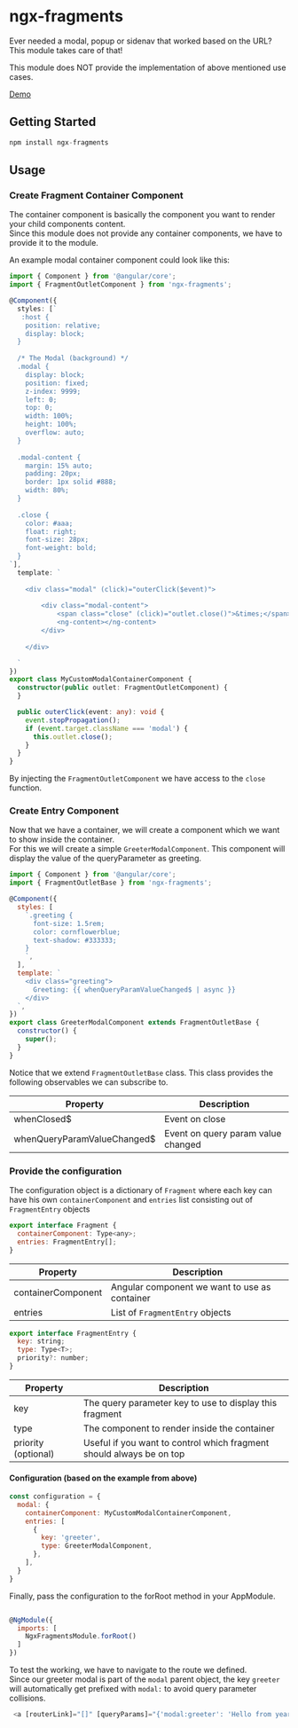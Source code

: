 # ngx-fragments

Ever needed a modal, popup or sidenav that worked based on the URL?  
This module takes care of that!

This module does NOT provide the implementation of above mentioned use cases.

[Demo](https://mayinbun.github.io/ngx-fragments/)

## Getting Started

```js
npm install ngx-fragments
```

## Usage

### Create Fragment Container Component

The container component is basically the component you want to render your child components content.  
Since this module does not provide any container components, we have to provide it to the module.

An example modal container component could look like this:

```ts
import { Component } from '@angular/core';
import { FragmentOutletComponent } from 'ngx-fragments';

@Component({
  styles: [`
   :host {
    position: relative;
    display: block;
  }
  
  /* The Modal (background) */
  .modal {
    display: block;
    position: fixed;
    z-index: 9999;
    left: 0;
    top: 0;
    width: 100%;
    height: 100%;
    overflow: auto;
  }
  
  .modal-content {
    margin: 15% auto;
    padding: 20px;
    border: 1px solid #888;
    width: 80%;
  }
  
  .close {
    color: #aaa;
    float: right;
    font-size: 28px;
    font-weight: bold;
  }
`],
  template: `
  
    <div class="modal" (click)="outerClick($event)">
    
        <div class="modal-content">
            <span class="close" (click)="outlet.close()">&times;</span>
            <ng-content></ng-content>
        </div>
        
    </div>

  `
})
export class MyCustomModalContainerComponent {
  constructor(public outlet: FragmentOutletComponent) {
  }

  public outerClick(event: any): void {
    event.stopPropagation();
    if (event.target.className === 'modal') {
      this.outlet.close();
    }
  }
}


```

By injecting the `FragmentOutletComponent` we have access to the `close` function.

### Create Entry Component
Now that we have a container, we will create a component which we want to show inside the container.  
For this we will create a simple `GreeterModalComponent`. This component will display the value of the queryParameter as greeting.

```js
import { Component } from '@angular/core';
import { FragmentOutletBase } from 'ngx-fragments';

@Component({
  styles: [
    `.greeting {
      font-size: 1.5rem;
      color: cornflowerblue;
      text-shadow: #333333;
    }
    `,
  ],
  template: `
    <div class="greeting">
      Greeting: {{ whenQueryParamValueChanged$ | async }}
    </div>
  `,
})
export class GreeterModalComponent extends FragmentOutletBase {
  constructor() {
    super();
  }
}
```

Notice that we extend `FragmentOutletBase` class. This class provides the following observables we can subscribe to.

| Property                    | Description
| --------------------------- | ---------------------------------- | 
| whenClosed$                 | Event on close                     |
| whenQueryParamValueChanged$ | Event on query param value changed |


### Provide the configuration
The configuration object is a dictionary of `Fragment` where each key can have his own `containerComponent` and `entries` list consisting out of `FragmentEntry` objects

```js
export interface Fragment {
  containerComponent: Type<any>;
  entries: FragmentEntry[];
}
```

| Property                    | Description
| --------------------------- | --------------------------------------------- | 
| containerComponent          | Angular component we want to use as container |
| entries                     | List of `FragmentEntry` objects               |


```js
export interface FragmentEntry {
  key: string;
  type: Type<T>;
  priority?: number;
}
```
| Property                    | Description
| --------------------------- | -------------------------------------------------------------------- | 
| key                         | The query parameter key to use to display this fragment              |
| type                        | The component to render inside the container                         |
| priority (optional)         | Useful if you want to control which fragment should always be on top |



#### Configuration (based on the example from above)

```js
const configuration = {
  modal: {
    containerComponent: MyCustomModalContainerComponent,
    entries: [
      {
        key: 'greeter',
        type: GreeterModalComponent,
      },
    ],
  }
}
```

Finally, pass the configuration to the forRoot method in your AppModule.

```js

@NgModule({
  imports: [
    NgxFragmentsModule.forRoot()
  ]
})
```

To test the working, we have to navigate to the route we defined.  
Since our greeter modal is part of the `modal` parent object, the key `greeter` will automatically get prefixed with `modal:` to avoid query parameter collisions.
```js
 <a [routerLink]="[]" [queryParams]="{'modal:greeter': 'Hello from year 2021!'}" queryParamsHandling="merge">open greeter</a>
```
